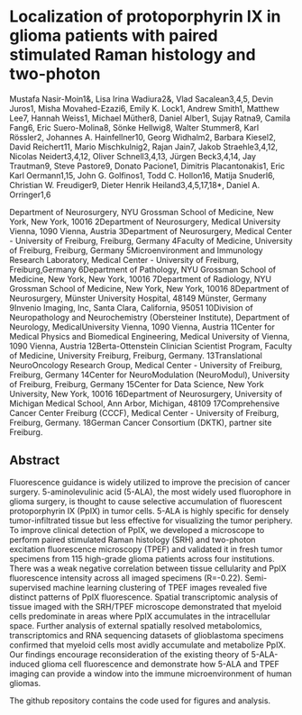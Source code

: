 # Localization of protoporphyrin IX in glioma patients with paired stimulated Raman histology and two-photon 

Mustafa Nasir-Moin1&, Lisa Irina Wadiura2&, Vlad Sacalean3,4,5, Devin Juros1, Misha Movahed-Ezazi6, Emily K. Lock1,
Andrew Smith1, Matthew Lee7, Hannah Weiss1, Michael Müther8, Daniel Alber1, Sujay Ratna9, Camila Fang6, Eric
Suero-Molina8, Sönke Hellwig8, Walter Stummer8, Karl Rössler2, Johannes A. Hainfellner10, Georg Widhalm2, Barbara
Kiesel2, David Reichert11, Mario Mischkulnig2, Rajan Jain7, Jakob Straehle3,4,12, Nicolas Neidert3,4,12, Oliver Schnell3,4,13,
Jürgen Beck3,4,14, Jay Trautman9, Steve Pastore9, Donato Pacione1, Dimitris Placantonakis1, Eric Karl Oermann1,15,
John G. Golfinos1, Todd C. Hollon16, Matija Snuderl6, Christian W. Freudiger9, Dieter Henrik Heiland3,4,5,17,18*, Daniel A.
Orringer1,6

Department of Neurosurgery, NYU Grossman School of Medicine, New York, New York, 10016
2Department of Neurosurgery, Medical University Vienna, 1090 Vienna, Austria
3Department of Neurosurgery, Medical Center - University of Freiburg, Freiburg, Germany
4Faculty of Medicine, University of Freiburg, Freiburg, Germany
5Microenvironment and Immunology Research Laboratory, Medical Center - University of Freiburg, Freiburg,Germany
6Department of Pathology, NYU Grossman School of Medicine, New York, New York, 10016
7Department of Radiology, NYU Grossman School of Medicine, New York, New York, 10016
8Department of Neurosurgery, Münster University Hospital, 48149 Münster, Germany
9Invenio Imaging, Inc, Santa Clara, California, 95051
10Division of Neuropathology and Neurochemistry (Obersteiner Institute), Department of Neurology, MedicalUniversity Vienna, 1090 Vienna, Austria
11Center for Medical Physics and Biomedical Engineering, Medical University of Vienna, 1090 Vienna, Austria
12Berta-Ottenstein Clinician Scientist Program, Faculty of Medicine, University Freiburg, Freiburg, Germany.
13Translational NeuroOncology Research Group, Medical Center - University of Freiburg, Freiburg, Germany
14Center for NeuroModulation (NeuroModul), University of Freiburg, Freiburg, Germany
15Center for Data Science, New York University, New York, 10016
16Department of Neurosurgery, University of Michigan Medical School, Ann Arbor, Michigan, 48109
17Comprehensive Cancer Center Freiburg (CCCF), Medical Center - University of Freiburg, Freiburg, Germany.
18German Cancer Consortium (DKTK), partner site Freiburg.

## Abstract
Fluorescence guidance is widely utilized to improve the precision of cancer surgery. 5-aminolevulinic acid (5-ALA),
the most widely used fluorophore in glioma surgery, is thought to cause selective accumulation of fluorescent
protoporphyrin IX (PpIX) in tumor cells. 5-ALA is highly specific for densely tumor-infiltrated tissue but less effective
for visualizing the tumor periphery. To improve clinical detection of PpIX, we developed a microscope to perform
paired stimulated Raman histology (SRH) and two-photon excitation fluorescence microscopy (TPEF) and validated it
in fresh tumor specimens from 115 high-grade glioma patients across four institutions. There was a weak negative
correlation between tissue cellularity and PpIX fluorescence intensity across all imaged specimens (R=-0.22). Semi-
supervised machine learning clustering of TPEF images revealed five distinct patterns of PpIX fluorescence. Spatial
transcriptomic analysis of tissue imaged with the SRH/TPEF microscope demonstrated that myeloid cells
predominate in areas where PpIX accumulates in the intracellular space. Further analysis of external spatially
resolved metabolomics, transcriptomics and RNA sequencing datasets of glioblastoma specimens confirmed that
myeloid cells most avidly accumulate and metabolize PpIX. Our findings encourage reconsideration of the existing
theory of 5-ALA-induced glioma cell fluorescence and demonstrate how 5-ALA and TPEF imaging can provide a
window into the immune microenvironment of human gliomas.

The github repository contains the code used for figures and analysis.
